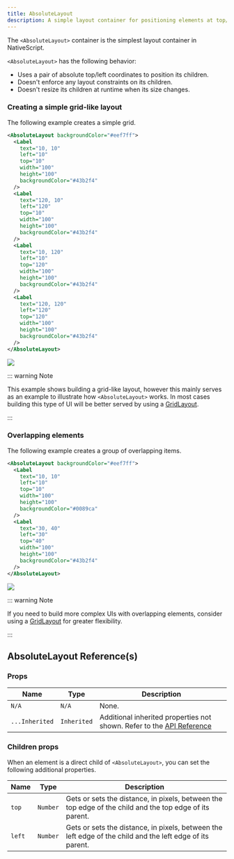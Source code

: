 ```yaml
---
title: AbsoluteLayout
description: A simple layout container for positioning elements at top/left coordinates.
---
```


The `<AbsoluteLayout>` container is the simplest layout container in NativeScript.

`<AbsoluteLayout>` has the following behavior:

- Uses a pair of absolute top/left coordinates to position its children.
- Doesn't enforce any layout constraints on its children.
- Doesn't resize its children at runtime when its size changes.

### Creating a simple grid-like layout

The following example creates a simple grid.

```xml
<AbsoluteLayout backgroundColor="#eef7ff">
  <Label
    text="10, 10"
    left="10"
    top="10"
    width="100"
    height="100"
    backgroundColor="#43b2f4"
  />
  <Label
    text="120, 10"
    left="120"
    top="10"
    width="100"
    height="100"
    backgroundColor="#43b2f4"
  />
  <Label
    text="10, 120"
    left="10"
    top="120"
    width="100"
    height="100"
    backgroundColor="#43b2f4"
  />
  <Label
    text="120, 120"
    left="120"
    top="120"
    width="100"
    height="100"
    backgroundColor="#43b2f4"
  />
</AbsoluteLayout>
```

<img class="md:w-1/2 lg:w-1/3" src="https://art.nativescript.org/layouts/absolute_layout_grid.svg" />

::: warning Note

This example shows building a grid-like layout, however this mainly serves as an example to illustrate how `<AbsoluteLayout>` works. In most cases building this type of UI will be better served by using a [GridLayout](/ui/grid-layout).

:::

### Overlapping elements

The following example creates a group of overlapping items.

```xml
<AbsoluteLayout backgroundColor="#eef7ff">
  <Label
    text="10, 10"
    left="10"
    top="10"
    width="100"
    height="100"
    backgroundColor="#0089ca"
  />
  <Label
    text="30, 40"
    left="30"
    top="40"
    width="100"
    height="100"
    backgroundColor="#43b2f4"
  />
</AbsoluteLayout>
```

<img class="md:w-1/2 lg:w-1/3" src="https://art.nativescript.org/layouts/absolute_layout_overlap.svg" />

::: warning Note

If you need to build more complex UIs with overlapping elements, consider using a [GridLayout](/ui/grid-layout) for greater flexibility.

:::

## AbsoluteLayout Reference(s)

### Props

| Name           | Type        | Description                                                                                                                                 |
| -------------- | ----------- | ------------------------------------------------------------------------------------------------------------------------------------------- |
| `N/A`          | `N/A`       | None.                                                                                                                                       |
| `...Inherited` | `Inherited` | Additional inherited properties not shown. Refer to the [API Reference](https://docs.nativescript.org/api-reference/classes/absolutelayout) |

### Children props

When an element is a direct child of `<AbsoluteLayout>`, you can set the following additional properties.

| Name   | Type     | Description                                                                                               |
| ------ | -------- | --------------------------------------------------------------------------------------------------------- |
| `top`  | `Number` | Gets or sets the distance, in pixels, between the top edge of the child and the top edge of its parent.   |
| `left` | `Number` | Gets or sets the distance, in pixels, between the left edge of the child and the left edge of its parent. |
